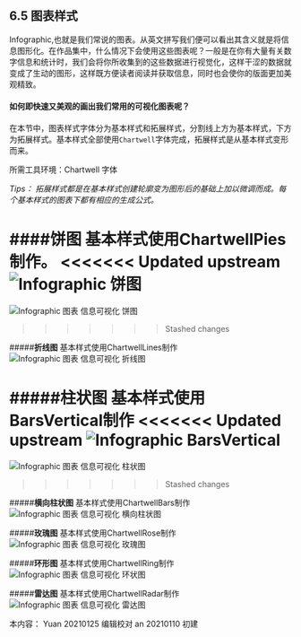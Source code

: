 ## 6.5 图表样式 ##

Infographic,也就是我们常说的图表。从英文拼写我们便可以看出其含义就是将信息图形化。在作品集中，什么情况下会使用这些图表呢？一般是在你有大量有关数字信息和统计时，我们会将你所收集到的这些数据进行视觉化，这样干涩的数据就变成了生动的图形，这样既方便读者阅读并获取信息，同时也会使你的版面更加美观精致。

#### 如何即快速又美观的画出我们常用的可视化图表呢？

在本节中，图表样式字体分为基本样式和拓展样式，分割线上方为基本样式，下方为拓展样式。基本样式全部使用`Chartwell`字体完成，拓展样式是从基本样式变形而来。

所需工具环境：Chartwell 字体



*Tips： 拓展样式都是在基本样式创建轮廓变为图形后的基础上加以微调而成。每个基本样式的图表下都有相应的生成公式。*


####**饼图**
基本样式使用ChartwellPies制作。
<<<<<<< Updated upstream
![Infographic 饼图](http://kitpic.makebi.net/2021/lk_15.jpg)
=======
![Infographic 图表 信息可视化 饼图](http://kitpic.makebi.net/2021/lk_15.jpg)
>>>>>>> Stashed changes

#####**折线图**
基本样式使用ChartwellLines制作
![Infographic 图表 信息可视化 折线图](http://kitpic.makebi.net/2021/lk_16.jpg)

#####**柱状图**
基本样式使用BarsVertical制作
<<<<<<< Updated upstream
![Infographic BarsVertical ](http://kitpic.makebi.net/2021/lk_17.jpg)
=======
![Infographic 图表 信息可视化 柱状图](http://kitpic.makebi.net/2021/lk_17.jpg)
>>>>>>> Stashed changes

#####**横向柱状图**
基本样式使用ChartwellBars制作
![Infographic 图表 信息可视化 横向柱状图](http://kitpic.makebi.net/2021/lk_18.jpg)

#####**玫瑰图**
基本样式使用ChartwellRose制作
![Infographic 图表 信息可视化 玫瑰图](http://kitpic.makebi.net/2021/lk_19.jpg)

#####**环形图**
基本样式使用ChartwellRing制作
![Infographic 图表 信息可视化 环状图](http://kitpic.makebi.net/2021/lk_20.jpg)

#####**雷达图**
基本样式使用ChartwellRadar制作
![Infographic 图表 信息可视化 雷达图](http://kitpic.makebi.net/2021/lk_21.jpg)

本内容：
Yuan 20210125 编辑校对
an 20210110 初建
